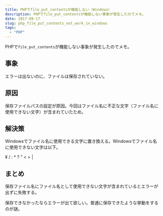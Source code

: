 ```yaml
---
title: PHPでfile_put_contentsが機能しない（Windows）
description: PHPでfile_put_contentsが機能しない事象が発生したのでメモ。
date: 2017-09-17
slug: php_file_put_contents_not_work_in_windows
tags:
  - "PHP"
---
```

PHPで`file_put_contents`が機能しない事象が発生したのでメモ。

## 事象
エラーは出ないのに、ファイルは保存されていない。

## 原因
保存ファイルパスの設定が原因。今回はファイル名に不正な文字（ファイル名に使用できない文字）が含まれていたため。

## 解決策
Windowsでファイル名に使用できる文字に置き換える。Windowsでファイル名に使用できない文字は以下。

¥ / : * ? ” < > |

 

## まとめ
保存ファイル名にファイル名として使用できない文字が含まれているとエラーが出ずに失敗する。

保存できなかったならエラーが出て欲しい。普通に保存できたような挙動をするのが謎。
